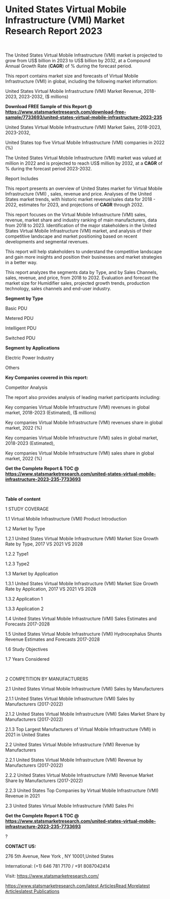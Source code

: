<h1>United States Virtual Mobile Infrastructure (VMI) Market Research Report 2023</h1><br/><p>The United States Virtual Mobile Infrastructure (VMI) market is projected to grow from US$ billion in 2023 to US$ billion by 2032, at a Compound Annual Growth Rate (<strong>CAGR</strong>) of % during the forecast period.</p>
 
 
 
 <p>This report contains market size and forecasts of Virtual Mobile Infrastructure (VMI) in global, including the following market information:</p>
 
 
 
 <p>United States Virtual Mobile Infrastructure (VMI) Market Revenue, 2018-2023, 2023-2032, ($ millions)</p>
 
 
 
 <p><strong>Download FREE Sample of this Report @ <a href="https://www.statsmarketresearch.com/download-free-sample/7733693/united-states-virtual-mobile-infrastructure-2023-235">https://www.statsmarketresearch.com/download-free-sample/7733693/united-states-virtual-mobile-infrastructure-2023-235</a></strong></p>
 
 
 
 <p>United States Virtual Mobile Infrastructure (VMI) Market Sales, 2018-2023, 2023-2032,</p>
 
 
 
 <p>United States top five Virtual Mobile Infrastructure (VMI) companies in 2022 (%)</p>
 
 
 
 <p>The United States Virtual Mobile Infrastructure (VMI) market was valued at million in 2022 and is projected to reach US$ million by 2032, at a <strong>CAGR</strong> of % during the forecast period 2023-2032.</p>
 
 
 
 <p>Report Includes</p>
 
 
 
 <p>This report presents an overview of United States market for Virtual Mobile Infrastructure (VMI) , sales, revenue and price. Analyses of the United States market trends, with historic market revenue/sales data for 2018 - 2022, estimates for 2023, and projections of <strong>CAGR</strong> through 2032.</p>
 
 
 
 <p>This report focuses on the Virtual Mobile Infrastructure (VMI) sales, revenue, market share and industry ranking of main manufacturers, data from 2018 to 2023. Identification of the major stakeholders in the United States Virtual Mobile Infrastructure (VMI) market, and analysis of their competitive landscape and market positioning based on recent developments and segmental revenues.</p>
 
 
 
 <p>This report will help stakeholders to understand the competitive landscape and gain more insights and position their businesses and market strategies in a better way.</p>
 
 
 
 <p>This report analyzes the segments data by Type, and by Sales Channels, sales, revenue, and price, from 2018 to 2032. Evaluation and forecast the market size for Humidifier sales, projected growth trends, production technology, sales channels and end-user industry.</p>
 
 
 
 <p><strong>Segment by Type</strong></p>
 
 
 
 <p>Basic PDU</p>
 
 
 
 <p>Metered PDU</p>
 
 
 
 <p>Intelligent PDU</p>
 
 
 
 <p>Switched PDU</p>
 
 
 
 <p><strong>Segment <strong><strong>by Applications</strong></strong></strong></p>
 
 
 
 <p>Electric Power Industry</p>
 
 
 
 <p>Others</p>
 
 
 
 <p><strong>Key Companies covered in this report:</strong></p>
 
 
 
 <p>Competitor Analysis</p>
 
 
 
 <p>The report also provides analysis of leading market participants including:</p>
 
 
 
 <p>Key companies Virtual Mobile Infrastructure (VMI) revenues in global market, 2018-2023 (Estimated), ($ millions)</p>
 
 
 
 <p>Key companies Virtual Mobile Infrastructure (VMI) revenues share in global market, 2022 (%)</p>
 
 
 
 <p>Key companies Virtual Mobile Infrastructure (VMI) sales in global market, 2018-2023 (Estimated),</p>
 
 
 
 <p>Key companies Virtual Mobile Infrastructure (VMI) sales share in global market, 2022 (%)</p>
 
 
 
 <div><b>Get the Complete Report & TOC @ <a href="https://www.statsmarketresearch.com/united-states-virtual-mobile-infrastructure-2023-235-7733693">https://www.statsmarketresearch.com/united-states-virtual-mobile-infrastructure-2023-235-7733693</a></b></div>
 
 
 
 <p><br />
 
 <b>Table of content</b></p>
 
 
 
 <p>1 STUDY COVERAGE<br />
 
 1.1 Virtual Mobile Infrastructure (VMI) Product Introduction<br />
 
 1.2 Market by Type<br />
 
 1.2.1 United States Virtual Mobile Infrastructure (VMI) Market Size Growth Rate by Type, 2017 VS 2021 VS 2028<br />
 
 1.2.2 Type1<br />
 
 1.2.3 Type2<br />
 
 1.3 Market by Application<br />
 
 1.3.1 United States Virtual Mobile Infrastructure (VMI) Market Size Growth Rate by Application, 2017 VS 2021 VS 2028<br />
 
 1.3.2 Application 1<br />
 
 1.3.3 Application 2<br />
 
 1.4 United States Virtual Mobile Infrastructure (VMI) Sales Estimates and Forecasts 2017-2028<br />
 
 1.5 United States Virtual Mobile Infrastructure (VMI) Hydrocephalus Shunts Revenue Estimates and Forecasts 2017-2028<br />
 
 1.6 Study Objectives<br />
 
 1.7 Years Considered<br />
 
 <br />
 
 2 COMPETITION BY MANUFACTURERS<br />
 
 2.1 United States Virtual Mobile Infrastructure (VMI) Sales by Manufacturers<br />
 
 2.1.1 United States Virtual Mobile Infrastructure (VMI) Sales by Manufacturers (2017-2022)<br />
 
 2.1.2 United States Virtual Mobile Infrastructure (VMI) Sales Market Share by Manufacturers (2017-2022)<br />
 
 2.1.3 Top Largest Manufacturers of Virtual Mobile Infrastructure (VMI) in 2021 in United States<br />
 
 2.2 United States Virtual Mobile Infrastructure (VMI) Revenue by Manufacturers<br />
 
 2.2.1 United States Virtual Mobile Infrastructure (VMI) Revenue by Manufacturers (2017-2022)<br />
 
 2.2.2 United States Virtual Mobile Infrastructure (VMI) Revenue Market Share by Manufacturers (2017-2022)<br />
 
 2.2.3 United States Top Companies by Virtual Mobile Infrastructure (VMI) Revenue in 2021<br />
 
 2.3 United States Virtual Mobile Infrastructure (VMI) Sales Pri</p>
 
 
 
 <div><b>Get the Complete Report & TOC @ <a href="https://www.statsmarketresearch.com/united-states-virtual-mobile-infrastructure-2023-235-7733693">https://www.statsmarketresearch.com/united-states-virtual-mobile-infrastructure-2023-235-7733693</a></b></div>
 
 
 
 <p>? </p>
 
 
 
 <p><b>CONTACT US:</b><br />
 
 276 5th Avenue, New York , NY 10001,United States<br />
 
 International: (+1) 646 781 7170 / +91 8087042414<br />
 
 Visit: <a href="https://www.statsmarketresearch.com/">https://www.statsmarketresearch.com/</a><br />
 
 <a href="https://gyeongbokgung.com">https://www.statsmarketresearch.com/</a><a href="https://hallyeomaritime.com">latest Articles</a><a href="https://jingwansa.com">Read More</a><a href="https://nguoiviet.jp/">latest Articles</a><a href="https://www.intelmarketresearch.com/">latest Publications</a></p>